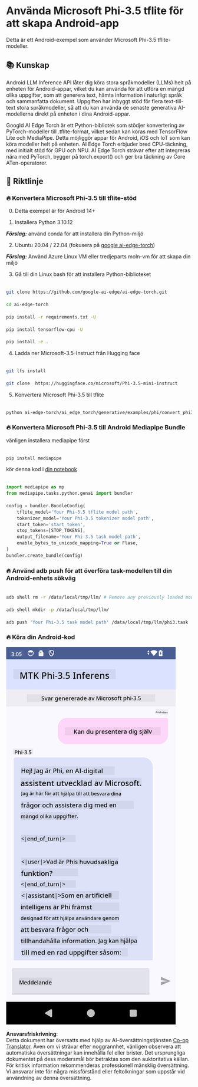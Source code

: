 <!--
CO_OP_TRANSLATOR_METADATA:
{
  "original_hash": "c4fe7f589d179be96a5577b0b8cba6aa",
  "translation_date": "2025-07-17T02:53:00+00:00",
  "source_file": "md/02.Application/01.TextAndChat/Phi3/UsingPhi35TFLiteCreateAndroidApp.md",
  "language_code": "sv"
}
-->
# **Använda Microsoft Phi-3.5 tflite för att skapa Android-app**

Detta är ett Android-exempel som använder Microsoft Phi-3.5 tflite-modeller.

## **📚 Kunskap**

Android LLM Inference API låter dig köra stora språkmodeller (LLMs) helt på enheten för Android-appar, vilket du kan använda för att utföra en mängd olika uppgifter, som att generera text, hämta information i naturligt språk och sammanfatta dokument. Uppgiften har inbyggt stöd för flera text-till-text stora språkmodeller, så att du kan använda de senaste generativa AI-modellerna direkt på enheten i dina Android-appar.

Googld AI Edge Torch är ett Python-bibliotek som stödjer konvertering av PyTorch-modeller till .tflite-format, vilket sedan kan köras med TensorFlow Lite och MediaPipe. Detta möjliggör appar för Android, iOS och IoT som kan köra modeller helt på enheten. AI Edge Torch erbjuder bred CPU-täckning, med initialt stöd för GPU och NPU. AI Edge Torch strävar efter att integreras nära med PyTorch, bygger på torch.export() och ger bra täckning av Core ATen-operatorer.

## **🪬 Riktlinje**

### **🔥 Konvertera Microsoft Phi-3.5 till tflite-stöd**

0. Detta exempel är för Android 14+

1. Installera Python 3.10.12

***Förslag:*** använd conda för att installera din Python-miljö

2. Ubuntu 20.04 / 22.04 (fokusera på [google ai-edge-torch](https://github.com/google-ai-edge/ai-edge-torch))

***Förslag:*** Använd Azure Linux VM eller tredjeparts moln-vm för att skapa din miljö

3. Gå till din Linux bash för att installera Python-biblioteket

```bash

git clone https://github.com/google-ai-edge/ai-edge-torch.git

cd ai-edge-torch

pip install -r requirements.txt -U 

pip install tensorflow-cpu -U

pip install -e .

```

4. Ladda ner Microsoft-3.5-Instruct från Hugging face

```bash

git lfs install

git clone  https://huggingface.co/microsoft/Phi-3.5-mini-instruct

```

5. Konvertera Microsoft Phi-3.5 till tflite

```bash

python ai-edge-torch/ai_edge_torch/generative/examples/phi/convert_phi3_to_tflite.py --checkpoint_path  Your Microsoft Phi-3.5-mini-instruct path --tflite_path Your Microsoft Phi-3.5-mini-instruct tflite path  --prefill_seq_len 1024 --kv_cache_max_len 1280 --quantize True

```

### **🔥 Konvertera Microsoft Phi-3.5 till Android Mediapipe Bundle**

vänligen installera mediapipe först

```bash

pip install mediapipe

```

kör denna kod i [din notebook](../../../../../../code/09.UpdateSamples/Aug/Android/convert/convert_phi.ipynb)

```python

import mediapipe as mp
from mediapipe.tasks.python.genai import bundler

config = bundler.BundleConfig(
    tflite_model='Your Phi-3.5 tflite model path',
    tokenizer_model='Your Phi-3.5 tokenizer model path',
    start_token='start_token',
    stop_tokens=[STOP_TOKENS],
    output_filename='Your Phi-3.5 task model path',
    enable_bytes_to_unicode_mapping=True or Flase,
)
bundler.create_bundle(config)

```

### **🔥 Använd adb push för att överföra task-modellen till din Android-enhets sökväg**

```bash

adb shell rm -r /data/local/tmp/llm/ # Remove any previously loaded models

adb shell mkdir -p /data/local/tmp/llm/

adb push 'Your Phi-3.5 task model path' /data/local/tmp/llm/phi3.task

```

### **🔥 Köra din Android-kod**

![demo](../../../../../../translated_images/demo.06d5a4246f057d1be99ffad0cbf22f4ac0c41530774d51ff903cfaa1d3cd3c8e.sv.png)

**Ansvarsfriskrivning**:  
Detta dokument har översatts med hjälp av AI-översättningstjänsten [Co-op Translator](https://github.com/Azure/co-op-translator). Även om vi strävar efter noggrannhet, vänligen observera att automatiska översättningar kan innehålla fel eller brister. Det ursprungliga dokumentet på dess modersmål bör betraktas som den auktoritativa källan. För kritisk information rekommenderas professionell mänsklig översättning. Vi ansvarar inte för några missförstånd eller feltolkningar som uppstår vid användning av denna översättning.